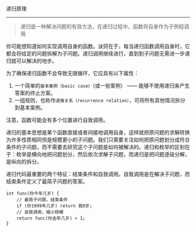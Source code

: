  递归原理

------

> 递归是一种解决问题的有效方法，在递归过程中，函数将自身作为子例程调用

你可能想知道如何实现调用自身的函数。诀窍在于，每当递归函数调用自身时，它都会将给定的问题拆解为子问题。递归调用继续进行，直到到子问题无需进一步递归就可以解决的地步。

为了确保递归函数不会导致无限循环，它应具有以下属性：

1. 一个简单的`基本案例（basic case）`（或一些案例） —— 能够不使用递归来产生答案的终止方案。
2. 一组规则，也称作`递推关系（recurrence relation）`，可将所有其他情况拆分到基本案例。

注意，函数可能会有多个位置进行自我调用。



递归的基本思想是某个函数直接或者间接地调用自身，这样就把原问题的求解转换为许多性质相同但是规模更小的子问题。我们只需要关注如何把原问题划分成符合条件的子问题，而不需要去研究这个子问题是如何被解决的。递归和枚举的区别在于：枚举是横向地把问题划分，然后依次求解子问题，而递归是把问题逐级分解，是纵向的拆分。

递归代码最重要的两个特征：结束条件和自我调用。自我调用是在解决子问题，而结束条件定义了最简子问题的答案。

```
int func(你今年几岁) {
    // 最简子问题，结束条件
    if (你1999年几岁) return 我0岁;
    // 自我调用，缩小规模
    return func(你去年几岁) + 1;   
}
```